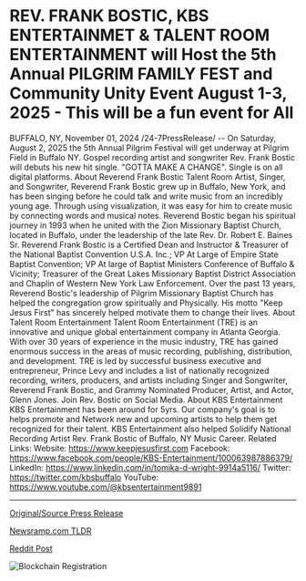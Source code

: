 # REV. FRANK BOSTIC, KBS ENTERTAINMET & TALENT ROOM ENTERTAINMENT will Host the 5th Annual PILGRIM FAMILY FEST and Community Unity Event August 1-3, 2025 - This will be a fun event for All

BUFFALO, NY, November 01, 2024 /24-7PressRelease/ -- On Saturday, August 2, 2025 the 5th Annual Pilgrim Festival will get underway at Pilgrim Field in Buffalo NY. Gospel recording artist and songwriter Rev. Frank Bostic will debuts his new hit single. "GOTTA MAKE A CHANGE". Single is on all digital platforms.  About Reverend Frank Bostic  Talent Room Artist, Singer, and Songwriter, Reverend Frank Bostic grew up in Buffalo, New York, and has been singing before he could talk and write music from an incredibly young age. Through using visualization, it was easy for him to create music by connecting words and musical notes. Reverend Bostic began his spiritual journey in 1993 when he united with the Zion Missionary Baptist Church, located in Buffalo, under the leadership of the late Rev. Dr. Robert E. Baines Sr. Reverend Frank Bostic is a Certified Dean and Instructor & Treasurer of the National Baptist Convention U.S.A. Inc.; VP At Large of Empire State Baptist Convention; VP At large of Baptist Ministers Conference of Buffalo & Vicinity; Treasurer of the Great Lakes Missionary Baptist District Association and Chaplin of Western New York Law Enforcement. Over the past 13 years, Reverend Bostic's leadership of Pilgrim Missionary Baptist Church has helped the congregation grow spiritually and Physically. His motto "Keep Jesus First" has sincerely helped motivate them to change their lives.  About Talent Room Entertainment  Talent Room Entertainment (TRE) is an innovative and unique global entertainment company in Atlanta Georgia. With over 30 years of experience in the music industry, TRE has gained enormous success in the areas of music recording, publishing, distribution, and development. TRE is led by successful business executive and entrepreneur, Prince Levy and includes a list of nationally recognized recording, writers, producers, and artists including Singer and Songwriter, Reverend Frank Bostic, and Grammy Nominated Producer, Artist, and Actor, Glenn Jones. Join Rev. Bostic on Social Media.  About KBS Entertainment  KBS Entertainment has been around for 5yrs. Our company's goal is to helps promote and Network new and upcoming artists to help them get recognized for their talent. KBS Entertainment also helped Solidify National Recording Artist Rev. Frank Bostic of Buffalo, NY Music Career.   Related Links: Website: https://www.keepjesusfirst.com Facebook: https://www.facebook.com/people/KBS-Entertainment/100063987886379/ LinkedIn: https://www.linkedin.com/in/tomika-d-wright-9914a5116/ Twitter: https://twitter.com/kbsbuffalo YouTube: https://www.youtube.com/@kbsentertainment9891 

---

[Original/Source Press Release](https://www.24-7pressrelease.com/press-release/515760/rev-frank-bostic-kbs-entertainmet-talent-room-entertainment-will-host-the-5th-annual-pilgrim-family-fest-and-community-unity-event-august-1-3-2025-this-will-be-a-fun-event-for-all)
                    

[Newsramp.com TLDR](https://newsramp.com/curated-news/reverend-frank-bostic-debuts-new-single-at-5th-annual-pilgrim-festival-in-buffalo-ny/a0581b7942b4f9354a60644c42683b3a) 

 



[Reddit Post](https://www.reddit.com/r/Business_NewsRamp/comments/1ggzty3/reverend_frank_bostic_debuts_new_single_at_5th/) 



![Blockchain Registration](https://cdn.newsramp.app/24-7PressRelease/qrcode/2411/1/vibeSsO8.webp)
